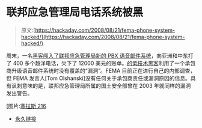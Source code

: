 # 联邦应急管理局电话系统被黑

> 原文:[https://hackaday.com/2008/08/21/fema-phone-system-hacked/](https://hackaday.com/2008/08/21/fema-phone-system-hacked/)

周末，一名[黑客闯入了联邦应急管理局新的 PBX 语音邮件系统](http://ca.news.yahoo.com/s/capress/080820/world/fema_phones_hacked)，向亚洲和中东打了 400 多个越洋电话，欠下了 12000 美元的账单。[的低技术黑客](http://www.totse.com/en/phreak/vmb_pagers_e_mail/hakvmail.html)利用了一个承包商升级语音邮件系统时没有覆盖的“漏洞”。FEMA 目前正在进行自己的内部调查，但 FEMA 发言人[Tom Olshanski]没有任何关于承包商责任或漏洞原因的信息。具有讽刺意味的是，联邦应急管理局所属的国土安全部曾在 2003 年就同样的漏洞发出警告。

[图片:[塞拉斯 216](http://flickr.com/photos/silas216/523180355/)

*   [永久链接](http://ca.news.yahoo.com/s/capress/080820/world/fema_phones_hacked)
